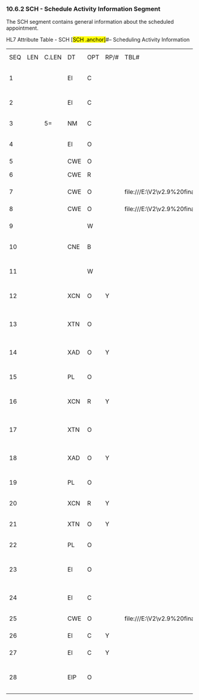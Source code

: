 ### 10.6.2 SCH - Schedule Activity Information Segment

The SCH segment contains general information about the scheduled appointment.

HL7 Attribute Table - SCH [<mark>SCH .anchor]</mark>#– Scheduling Activity Information

|     |     |     |     |     |     |     |     |     |
| --- | --- | --- | --- | --- | --- | --- | --- | --- |
| SEQ | LEN | C.LEN | DT | OPT | RP/# | TBL# | ITEM# | ELEMENT NAME |
| 1 |  |  | EI | C |  |  | 00860 | Placer Appointment ID |
| 2 |  |  | EI | C |  |  | 00861 | Filler Appointment ID |
| 3 |  | 5= | NM | C |  |  | 00862 | Occurrence Number |
| 4 |  |  | EI | O |  |  | 00218 | Placer Order Group Number |
| 5 |  |  | CWE | O |  |  | 00864 | Schedule ID |
| 6 |  |  | CWE | R |  |  | 00883 | Event Reason |
| 7 |  |  | CWE | O |  | file:///E:\V2\v2.9%20final%20Nov%20from%20Frank\V29_CH02C_Tables.docx#HL70276[0276] | 00866 | Appointment Reason |
| 8 |  |  | CWE | O |  | file:///E:\V2\v2.9%20final%20Nov%20from%20Frank\V29_CH02C_Tables.docx#HL70277[0277] | 00867 | Appointment Type |
| 9 |  |  |  | W |  |  | 00868 | Appointment Duration |
| 10 |  |  | CNE | B |  |  | 00869 | Appointment Duration Units |
| 11 |  |  |  | W |  |  | 00884 | Appointment Timing Quantity |
| 12 |  |  | XCN | O | Y |  | 00874 | Placer Contact Person |
| 13 |  |  | XTN | O |  |  | 00875 | Placer Contact Phone Number |
| 14 |  |  | XAD | O | Y |  | 00876 | Placer Contact Address |
| 15 |  |  | PL | O |  |  | 00877 | Placer Contact Location |
| 16 |  |  | XCN | R | Y |  | 00885 | Filler Contact Person |
| 17 |  |  | XTN | O |  |  | 00886 | Filler Contact Phone Number |
| 18 |  |  | XAD | O | Y |  | 00887 | Filler Contact Address |
| 19 |  |  | PL | O |  |  | 00888 | Filler Contact Location |
| 20 |  |  | XCN | R | Y |  | 00878 | Entered by Person |
| 21 |  |  | XTN | O | Y |  | 00879 | Entered by Phone Number |
| 22 |  |  | PL | O |  |  | 00880 | Entered by Location |
| 23 |  |  | EI | O |  |  | 00881 | Parent Placer Appointment ID |
| 24 |  |  | EI | C |  |  | 00882 | Parent Filler Appointment ID |
| 25 |  |  | CWE | O |  | file:///E:\V2\v2.9%20final%20Nov%20from%20Frank\V29_CH02C_Tables.docx#HL70278[0278] | 00889 | Filler Status Code |
| 26 |  |  | EI | C | Y |  | 00216 | Placer Order Number |
| 27 |  |  | EI | C | Y |  | 00217 | Filler Order Number |
| 28 |  |  | EIP | O |  |  | 03547 | Alternate Placer Order Group Number |
